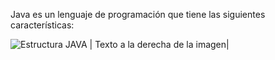Java es un lenguaje de programación que tiene las siguientes características:

![Estructura JAVA]([URL_de_la_imagen](https://www.guru99.com/images/2/022220_0635_JDKvsJREvsJ1.png)) | Texto a la derecha de la imagen|
















